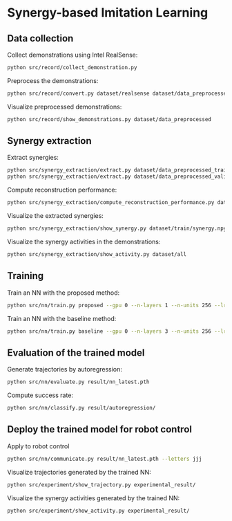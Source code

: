 # Synergy-based Imitation Learning

## Data collection

Collect demonstrations using Intel RealSense:

```bash
python src/record/collect_demonstration.py
```

Preprocess the demonstrations:

```bash
python src/record/convert.py dataset/realsense dataset/data_preprocessed
```

Visualize preprocessed demonstrations:

```bash
python src/record/show_demonstrations.py dataset/data_preprocessed
```

## Synergy extraction

Extract synergies:

```bash
python src/synergy_extraction/extract.py dataset/data_preprocessed_train dataset/train
python src/synergy_extraction/extract.py dataset/data_preprocessed_validation dataset/validation --load dataset/train/synergy.npy
```

Compute reconstruction performance:

```bash
python src/synergy_extraction/compute_reconstruction_performance.py dataset/all
```

Visualize the extracted synergies:

```bash
python src/synergy_extraction/show_synergy.py dataset/train/synergy.npy
```

Visualize the synergy activities in the demonstrations:

```bash
python src/synergy_extraction/show_activity.py dataset/all
```

## Training

Train an NN with the proposed method:

```bash
python src/nn/train.py proposed --gpu 0 --n-layers 1 --n-units 256 --lr 0.00005 --alpha 0.1
```

Train an NN with the baseline method:

```bash
python src/nn/train.py baseline --gpu 0 --n-layers 3 --n-units 256 --lr 0.001
```

## Evaluation of the trained model

Generate trajectories by autoregression:

```bash
python src/nn/evaluate.py result/nn_latest.pth
```

Compute success rate:

```bash
python src/nn/classify.py result/autoregression/
```

## Deploy the trained model for robot control

Apply to robot control

```bash
python src/nn/communicate.py result/nn_latest.pth --letters jjj
```

Visualize trajectories generated by the trained NN:

```bash
python src/experiment/show_trajectory.py experimental_result/
```

Visualize the synergy activities generated by the trained NN:

```bash
python src/experiment/show_activity.py experimental_result/
```
